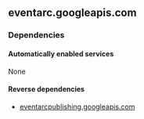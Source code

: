 ## eventarc.googleapis.com

### Dependencies

#### Automatically enabled services

None

#### Reverse dependencies

* [eventarcpublishing.googleapis.com](../eventarcpublishing.googleapis.com/)
